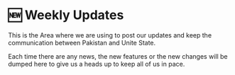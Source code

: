 # 🆕 Weekly Updates

This is the Area where we are using to post our updates and keep the communication between Pakistan and Unite State.

Each time there are any news, the new features or the new changes will be dumped here to give us a heads up to keep all of us in pace.

